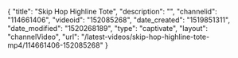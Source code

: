 {
    "title": "Skip Hop Highline Tote",
    "description": "",
    "channelid": "114661406",
    "videoid": "152085268",
    "date_created": "1519851311",
    "date_modified": "1520268189",
    "type": "captivate",
    "layout": "channelVideo",
    "url": "\/latest-videos\/skip-hop-highline-tote-mp4\/114661406-152085268"
}